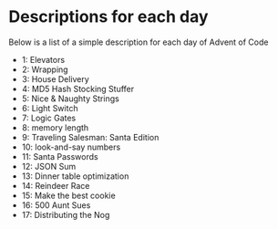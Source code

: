 # Descriptions for each day

Below is a list of a simple description for each day of Advent of Code

- 1: Elevators
- 2: Wrapping
- 3: House Delivery
- 4: MD5 Hash Stocking Stuffer
- 5: Nice & Naughty Strings
- 6: Light Switch
- 7: Logic Gates
- 8: memory length
- 9: Traveling Salesman: Santa Edition
- 10: look-and-say numbers
- 11: Santa Passwords
- 12: JSON Sum
- 13: Dinner table optimization
- 14: Reindeer Race
- 15: Make the best cookie
- 16: 500 Aunt Sues
- 17: Distributing the Nog
